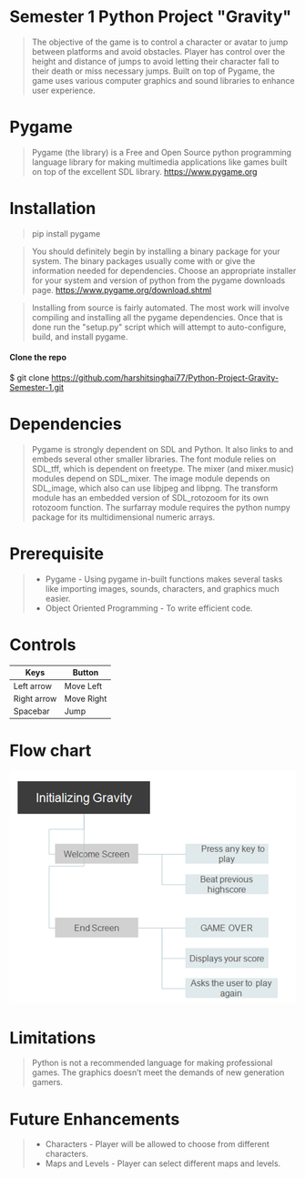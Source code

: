# Semester 1 Python Project "Gravity"
> The objective of the game is to control a character or avatar to jump between platforms and avoid obstacles. Player has control over the height and distance of jumps to avoid letting their character fall to their death or miss necessary jumps. Built on top of Pygame, the game uses various computer graphics and sound libraries to enhance user experience.

# Pygame
> Pygame (the library) is a Free and Open Source python programming language library for making multimedia applications like games built on top of the excellent SDL library. https://www.pygame.org

# Installation
> pip install pygame

> You should definitely begin by installing a binary package for your system. The binary packages usually come with or give the information needed for dependencies. Choose an appropriate installer for your system and version of python from the pygame downloads page. https://www.pygame.org/download.shtml

> Installing from source is fairly automated. The most work will involve compiling and installing all the pygame dependencies. Once that is done run the "setup.py" script which will attempt to auto-configure, build, and install pygame.

#### Clone the repo
 $ git clone https://github.com/harshitsinghai77/Python-Project-Gravity-Semester-1.git

# Dependencies
> Pygame is strongly dependent on SDL and Python. It also links to and embeds several other smaller libraries. The font module relies on SDL_tff, which is dependent on freetype. The mixer (and mixer.music) modules depend on SDL_mixer. The image module depends on SDL_image, which also can use libjpeg and libpng. The transform module has an embedded version of SDL_rotozoom for its own rotozoom function. The surfarray module requires the python numpy package for its multidimensional numeric arrays.

 # Prerequisite
 > * Pygame - Using pygame in-built functions makes several tasks like importing images, sounds, characters, and graphics much easier.
 > * Object Oriented Programming - To write efficient code. 
 
 # Controls
 Keys | Button
------------ | -------------
Left arrow | Move Left
Right arrow | Move Right
Spacebar | Jump
 
 # Flow chart
 ![Alt text](/screenshots/flowchart.png?raw=true "Gravity Flow Chart")

# Limitations
> Python is not a recommended language for making professional games. The graphics doesn’t meet the demands of new generation gamers.

# Future Enhancements
> * Characters - Player will be allowed to choose from different characters.
> * Maps and Levels - Player can select different maps and levels.
  
  



